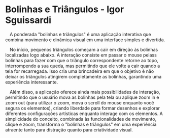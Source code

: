 # Bolinhas e Triângulos - Igor Sguissardi

&emsp;A ponderada "bolinhas e triângulos" é uma aplicação interativa que combina movimento e dinâmica visual em uma interface simples e divertida. 

&emsp;No início, pequenos triângulos começam a cair em direção às bolinhas localizadas logo abaixo. A interação consiste em passar o mouse pelass bolinhas para fazer com que o triângulo correspondente retorne ao topo, interrompendo a sua queda, mas permitindo que ele volte a cair quando a tela for recarregada. Isso cria uma brincadeira em que o objetivo é não deixar os triângulos atingirem completamente as bolinhas, garantindo uma experiência interessante.

&emsp;Além disso, a aplicação oferece ainda mais possibilidades de interação, permitindo que o usuário mova as bolinhas pela tela ou aplique zoom in e zoom out (para utilizar o zoom, mova o scroll do mouse enquanto você segura os elementos), criando liberdade para formar desenhos e explorar diferentes configurações artísticas enquanto interage com os elementos. A simplicidade do conceito, combinada às funcionalidades de movimento, clique e zoom, transforma o "bolinhas e triângulos" em uma experiência atraente tanto para distração quanto para criatividade visual.